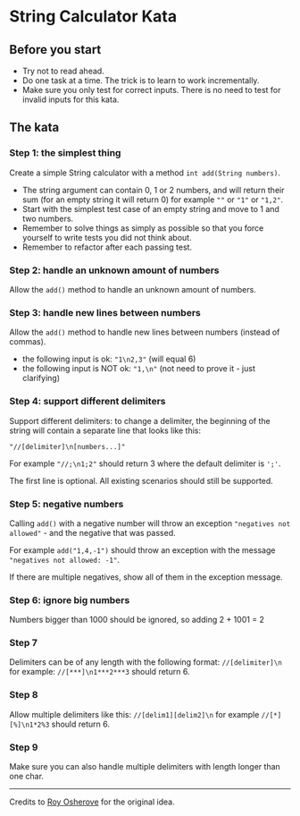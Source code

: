 # String Calculator Kata

## Before you start

* Try not to read ahead.
* Do one task at a time. The trick is to learn to work incrementally.
* Make sure you only test for correct inputs. There is no need to test for invalid inputs for this kata.

## The kata

### Step 1: the simplest thing

Create a simple String calculator with a method ``int add(String numbers)``.

* The string argument can contain 0, 1 or 2 numbers, and will return their sum (for an empty string it will return 0)
  for example ``""`` or ``"1"`` or ``"1,2"``.
* Start with the simplest test case of an empty string and move to 1 and two numbers.
* Remember to solve things as simply as possible so that you force yourself to write tests you did not think about.
* Remember to refactor after each passing test.

### Step 2: handle an unknown amount of numbers

Allow the ``add()`` method to handle an unknown amount of numbers.

### Step 3: handle new lines between numbers

Allow the ``add()`` method to handle new lines between numbers (instead of commas).

* the following input is ok:  ``"1\n2,3"`` (will equal 6)
* the following input is NOT ok:  ``"1,\n"`` (not need to prove it - just clarifying)

### Step 4: support different delimiters

Support different delimiters: to change a delimiter, the beginning of the string will contain a separate line that looks
like this:

``"//[delimiter]\n[numbers...]"``

For example ``"//;\n1;2"`` should return 3 where the default delimiter is ``';'``.

The first line is optional.
All existing scenarios should still be supported.

### Step 5: negative numbers

Calling ``add()`` with a negative number will throw an exception ``"negatives not allowed"`` - and the negative that was
passed.

For example ``add("1,4,-1")`` should throw an exception with the message ``"negatives not allowed: -1"``.

If there are multiple negatives, show all of them in the exception message.

### Step 6: ignore big numbers

Numbers bigger than 1000 should be ignored, so adding 2 + 1001 = 2

### Step 7

Delimiters can be of any length with the following format:
`//[delimiter]\n` for example: `//[***]\n1***2***3` should return 6.

### Step 8

Allow multiple delimiters like this:
`//[delim1][delim2]\n` for example `//[*][%]\n1*2%3` should return 6.

### Step 9

Make sure you can also handle multiple delimiters with length longer than one char.

---

Credits to [Roy Osherove](http://osherove.com/tdd-kata-1) for the original idea.